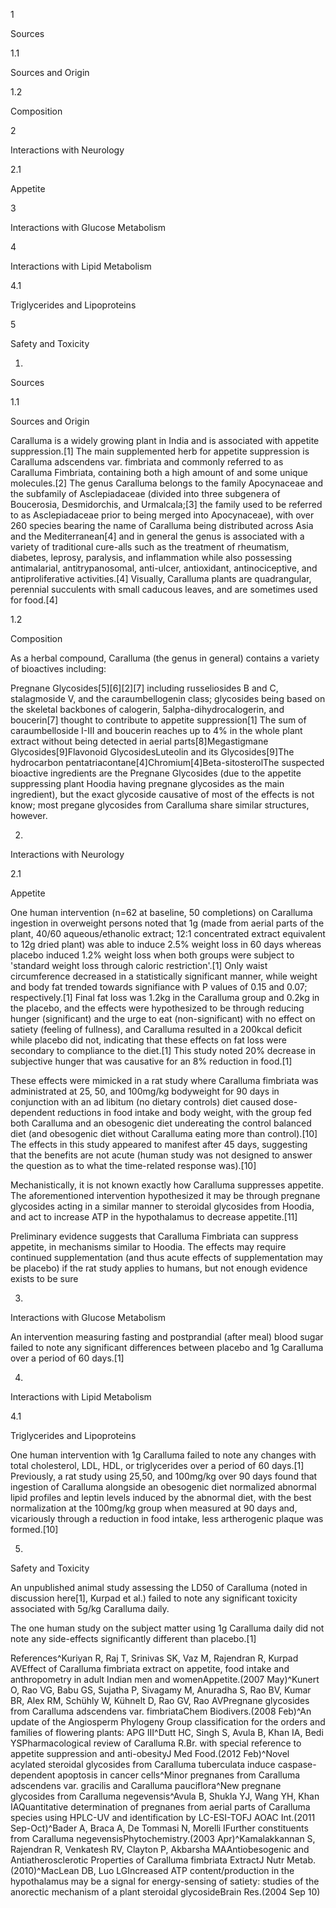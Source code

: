 1

Sources

1.1

Sources and Origin

1.2

Composition

2

Interactions with Neurology

2.1

Appetite

3

Interactions with Glucose Metabolism

4

Interactions with Lipid Metabolism

4.1

Triglycerides and Lipoproteins

5

Safety and Toxicity

1.

Sources

1.1

Sources and Origin

Caralluma is a widely growing plant in India and is associated with appetite suppression.\[1] The main supplemented herb for appetite suppression is Caralluma adscendens var. fimbriata and commonly referred to as Caralluma Fimbriata, containing both a high amount of and some unique molecules.\[2] The genus Caralluma belongs to the family Apocynaceae and the subfamily of Asclepiadaceae (divided into three subgenera of Boucerosia, Desmidorchis, and Urmalcala;\[3] the family used to be referred to as Asclepiadaceae prior to being merged into Apocynaceae), with over 260 species bearing the name of Caralluma being distributed across Asia and the Mediterranean\[4] and in general the genus is associated with a variety of traditional cure\-alls such as the treatment of rheumatism, diabetes, leprosy, paralysis, and inflammation while also possessing antimalarial, antitrypanosomal, anti\-ulcer, antioxidant, antinociceptive, and antiproliferative activities.\[4] Visually, Caralluma plants are quadrangular, perennial succulents with small caducous leaves, and are sometimes used for food.\[4]

1.2

Composition

As a herbal compound, Caralluma (the genus in general) contains a variety of bioactives including:

Pregnane Glycosides\[5]\[6]\[2]\[7] including russeliosides B and C, stalagmoside V, and the caraumbellogenin class; glycosides being based on the skeletal backbones of calogerin, 5alpha\-dihydrocalogerin, and boucerin\[7] thought to contribute to appetite suppression\[1] The sum of caraumbelloside I\-III and boucerin reaches up to 4% in the whole plant extract without being detected in aerial parts\[8]Megastigmane Glycosides\[9]Flavonoid GlycosidesLuteolin and its Glycosides\[9]The hydrocarbon pentatriacontane\[4]Chromium\[4]Beta\-sitosterolThe suspected bioactive ingredients are the Pregnane Glycosides (due to the appetite suppressing plant Hoodia having pregnane glycosides as the main ingredient), but the exact glycoside causative of most of the effects is not know; most pregane glycosides from Caralluma share similar structures, however.

2.

Interactions with Neurology

2.1

Appetite

One human intervention (n\=62 at baseline, 50 completions) on Caralluma ingestion in overweight persons noted that 1g (made from aerial parts of the plant, 40/60 aqueous/ethanolic extract; 12:1 concentrated extract equivalent to 12g dried plant) was able to induce 2\.5% weight loss in 60 days whereas placebo induced 1\.2% weight loss when both groups were subject to 'standard weight loss through caloric restriction'.\[1] Only waist circumference decreased in a statistically significant manner, while weight and body fat trended towards signifiance with P values of 0\.15 and 0\.07; respectively.\[1] Final fat loss was 1\.2kg in the Caralluma group and 0\.2kg in the placebo, and the effects were hypothesized to be through reducing hunger (significant) and the urge to eat (non\-significant) with no effect on satiety (feeling of fullness), and Caralluma resulted in a 200kcal deficit while placebo did not, indicating that these effects on fat loss were secondary to compliance to the diet.\[1] This study noted 20% decrease in subjective hunger that was causative for an 8% reduction in food.\[1]

These effects were mimicked in a rat study where Caralluma fimbriata was administrated at 25, 50, and 100mg/kg bodyweight for 90 days in conjunction with an ad libitum (no dietary controls) diet caused dose\-dependent reductions in food intake and body weight, with the group fed both Caralluma and an obesogenic diet undereating the control balanced diet (and obesogenic diet without Caralluma eating more than control).\[10] The effects in this study appeared to manifest after 45 days, suggesting that the benefits are not acute (human study was not designed to answer the question as to what the time\-related response was).\[10]

Mechanistically, it is not known exactly how Caralluma suppresses appetite. The aforementioned intervention hypothesized it may be through pregnane glycosides acting in a similar manner to steroidal glycosides from Hoodia, and act to increase ATP in the hypothalamus to decrease appetite.\[11]


Preliminary evidence suggests that Caralluma Fimbriata can suppress appetite, in mechanisms similar to Hoodia. The effects may require continued supplementation (and thus acute effects of supplementation may be placebo) if the rat study applies to humans, but not enough evidence exists to be sure


3.

Interactions with Glucose Metabolism

An intervention measuring fasting and postprandial (after meal) blood sugar failed to note any significant differences between placebo and 1g Caralluma over a period of 60 days.\[1]

4.

Interactions with Lipid Metabolism

4.1

Triglycerides and Lipoproteins

One human intervention with 1g Caralluma failed to note any changes with total cholesterol, LDL, HDL, or triglycerides over a period of 60 days.\[1] Previously, a rat study using 25,50, and 100mg/kg over 90 days found that ingestion of Caralluma alongside an obesogenic diet normalized abnormal lipid profiles and leptin levels induced by the abnormal diet, with the best normalization at the 100mg/kg group when measured at 90 days and, vicariously through a reduction in food intake, less artherogenic plaque was formed.\[10]

5.

Safety and Toxicity

An unpublished animal study assessing the LD50 of Caralluma (noted in discussion here\[1], Kurpad et al.) failed to note any significant toxicity associated with 5g/kg Caralluma daily.

The one human study on the subject matter using 1g Caralluma daily did not note any side\-effects significantly different than placebo.\[1]

References^Kuriyan R, Raj T, Srinivas SK, Vaz M, Rajendran R, Kurpad AVEffect of Caralluma fimbriata extract on appetite, food intake and anthropometry in adult Indian men and womenAppetite.(2007 May)^Kunert O, Rao VG, Babu GS, Sujatha P, Sivagamy M, Anuradha S, Rao BV, Kumar BR, Alex RM, Schühly W, Kühnelt D, Rao GV, Rao AVPregnane glycosides from Caralluma adscendens var. fimbriataChem Biodivers.(2008 Feb)^An update of the Angiosperm Phylogeny Group classification for the orders and families of flowering plants: APG III^Dutt HC, Singh S, Avula B, Khan IA, Bedi YSPharmacological review of Caralluma R.Br. with special reference to appetite suppression and anti\-obesityJ Med Food.(2012 Feb)^Novel acylated steroidal glycosides from Caralluma tuberculata induce caspase\-dependent apoptosis in cancer cells^Minor pregnanes from Caralluma adscendens var. gracilis and Caralluma pauciflora^New pregnane glycosides from Caralluma negevensis^Avula B, Shukla YJ, Wang YH, Khan IAQuantitative determination of pregnanes from aerial parts of Caralluma species using HPLC\-UV and identification by LC\-ESI\-TOFJ AOAC Int.(2011 Sep\-Oct)^Bader A, Braca A, De Tommasi N, Morelli IFurther constituents from Caralluma negevensisPhytochemistry.(2003 Apr)^Kamalakkannan S, Rajendran R, Venkatesh RV, Clayton P, Akbarsha MAAntiobesogenic and Antiatherosclerotic Properties of Caralluma fimbriata ExtractJ Nutr Metab.(2010)^MacLean DB, Luo LGIncreased ATP content/production in the hypothalamus may be a signal for energy\-sensing of satiety: studies of the anorectic mechanism of a plant steroidal glycosideBrain Res.(2004 Sep 10)